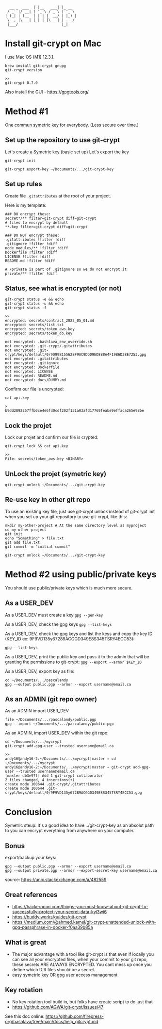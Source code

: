 ```
              _          _
  __ _  ___  | |__   ___| |_ __
 / _` |/ __| | '_ \ / _ \ | '_ \
| (_| | (__  | | | |  __/ | |_) |
 \__, |\___| |_| |_|\___|_| .__/
 |___/                    |_|
```

# Install git-crypt on Mac

I use Mac OS (M1) 12.3.1.

```
brew install git-crypt gnupg
git-crypt version

>>
git-crypt 0.7.0
```

Also install the GUI - https://gpgtools.org/

# Method #1

One commun symetric key for everybody. (Less secure over time.)

## Set up the repository to use git-crypt

Let's create a Symetric key (basic set up)
Let's export the key

```
git-crypt init

git-crypt export-key ~/Documents/.../git-crypt-key
```

## Set up rules

Create file `.gitattributes` at the root of your project.

Here is my template:

```
### DO encrypt these:
secret*/** filter=git-crypt diff=git-crypt
# files to encrypt by default
**.key filter=git-crypt diff=git-crypt

### DO NOT encrypt these:
.gitattributes !filter !diff
.gitignore !filter !diff
node_modules/** !filter !diff
Dockerfile !filter !diff
LICENSE !filter !diff
README.md !filter !diff

# /private is part of .gitignore so we do not encrypt it
private/** !filter !diff
```

## Status, see what is encrypted (or not)

```
git-crypt status -e && echo
git-crypt status -u && echo
git-crypt status -f

>>
encrypted: secrets/contract_2022_05_01.md
encrypted: secrets/list.txt
encrypted: secrets/token_aws.key
encrypted: secrets/token_do.key

not encrypted: .bashlava_env_override.sh
not encrypted: .git-crypt/.gitattributes
not encrypted: .git-crypt/keys/default/0/9D99B155628F9AC9DDD9ED8B8A4F19B6D38E7253.gpg
not encrypted: .gitattributes
not encrypted: .gitignore
not encrypted: Dockerfile
not encrypted: LICENSE
not encrypted: README.md
not encrypted: docs/DUMMY.md
```

Confirm our file is uncrypted:

```
cat api.key

>
b9dd2892257ffb0ce4e6fd0cdf202f131a03afd17769feabe9effaca265e98be
```

## Lock the projet

Lock our projet and confirm our file is crypted:

```
git-crypt lock && cat api.key

>>
File: secrets/token_aws.key <BINARY>
```

## UnLock the projet (symetric key)

```
git-crypt unlock ~/Documents/.../git-crypt-key
```

## Re-use key in other git repo

To use an existing key file, just use git-crypt unlock instead of git-crypt init when you set up your git repository to use git-crypt, like this:

```
mkdir my-other-project # At the same directory level as myproject
cd my-other-project
git init
echo "Something" > file.txt
git add file.txt
git commit -m "initial commit"

git-crypt unlock ~/Documents/.../git-crypt-key
```

# Method #2 using public/private keys

You should use public/private keys which is much more secure.

## As a USER_DEV

As a USER_DEV must create a key
`gpg --gen-key`

As a USER_DEV, check the gpg keys
`gpg --list-keys`

As a USER_DEV, check the gpg keys and list the keys and copy the key ID (KEY_ID ex: 9F9VD135y67289ACGGD349E8S345TSRY4ECC53):

`gpg --list-keys`

As a USER_DEV, print the public key and pass it to the admin that will be granting the permissions to git-crypt:
`gpg --export --armor $KEY_ID`

As a USER_DEV, export key as file:

```
cd ~/Documents/.../pascalandy
gpg --output public.pgp --armor --export username@email.ca
```

## As an ADMIN (git repo owner)

As an ADMIN import USER_DEV

```
file ~/Documents/.../pascalandy/public.pgp
gpg --import ~/Documents/.../pascalandy/public.pgp
```

As an ADMIN, import USER_DEV within the git repo:

```
cd ~/Documents/.../mycrypt
git-crypt add-gpg-user --trusted username@email.ca

>>
andy16@andy16-2:~/Documents/.../mycrypt|master ⇒ cd ~/Documents/.../mycrypt
andy16@andy16-2:~/Documents/.../mycrypt|master ⇒ git-crypt add-gpg-user --trusted username@email.ca
[master db3e97f] Add 1 git-crypt collaborator
2 files changed, 4 insertions(+)
create mode 100644 .git-crypt/.gitattributes
create mode 100644 .git-crypt/keys/default/0/9F9VD135y67289ACGGD349E8S345TSRY4ECC53.gpg
```

# Conclusion

Symetric steup: It's a good idea to have ../git-crypt-key as an absolut path to you can encrypt everything from anywhere on your computer.

## Bonus

export/backup your keys:

```
gpg --output public.pgp --armor --export username@email.ca
gpg --output private.pgp --armor --export-secret-key username@email.ca
```

source: https://unix.stackexchange.com/a/482559

## Great references

- https://hackernoon.com/things-you-must-know-about-git-crypt-to-successfully-protect-your-secret-data-kyi3wi6
- https://buddy.works/guides/git-crypt
- https://medium.com/@ahmed.kamel/git-crypt-unattended-unlock-with-gpg-passphrase-in-docker-f0aa39b85a

## What is great

- The major advantage with a tool like git-crypt is that even if locally you can see all your encrypted files,
  when your commit to your git repo, these secrets ARE ALWAYS ENCRYPTED. You cant mess up once you define which DIR files should be a secret.
- easy symetric key OR gpg user access management

## Key rotation

- No key rotation tool build in, but folks have create script to do just that
- https://github.com/AGWA/git-crypt/issues/47

See this doc online: https://github.com/firepress-org/bashlava/tree/main/docs/help_gitcrypt.md
